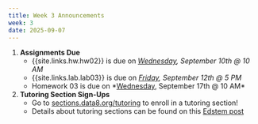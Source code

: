 ```yaml
---
title: Week 3 Announcements
week: 3
date: 2025-09-07
---
```


1. **Assignments Due**
    * {{site.links.hw.hw02}} is due on *<u>Wednesday</u>, September 10th @ 10 AM*
    * {{site.links.lab.lab03}} is due on *<u>Friday</u>, September 12th @ 5 PM*
    * <!--{{site.links.hw.hw03}}-->Homework 03 is due on *<u>Wednesday</u>, September 17th @ 10 AM*
2. **Tutoring Section Sign-Ups**
    * Go to [sections.data8.org/tutoring](https://sections.data8.org/tutoring) to enroll in a tutoring section!
    * Details about tutoring sections can be found on this [Edstem post](https://edstem.org/us/courses/83132/discussion/6919060)